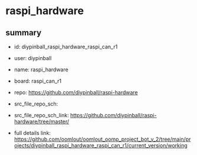 # raspi_hardware
 
## summary 
* id: diypinball_raspi_hardware_raspi_can_r1
* user: diypinball
* name: raspi_hardware
* board: raspi_can_r1
* repo: https://github.com/diypinball/raspi-hardware



* src_file_repo_sch: 
* src_file_repo_sch_link: https://github.com/diypinball/raspi-hardware/tree/master/
* full details link: https://github.com/oomlout/oomlout_oomp_project_bot_v_2/tree/main/projects/diypinball_raspi_hardware_raspi_can_r1/current_version/working  







